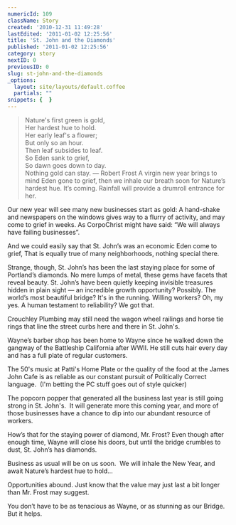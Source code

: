 ```yaml
---
numericId: 109
className: Story
created: '2010-12-31 11:49:28'
lastEdited: '2011-01-02 12:25:56'
title: 'St. John and the Diamonds'
published: '2011-01-02 12:25:56'
category: story
nextID: 0
previousID: 0
slug: st-john-and-the-diamonds
_options:
  layout: site/layouts/default.coffee
  partials: ""
snippets: {  }
---
```

>  Nature's first green is gold,&#8232;  
> Her hardest hue to hold.&#8232;  
> Her early leaf's a flower;&#8232;  
> But only so an hour.&#8232;  
> Then leaf subsides to leaf.&#8232;  
> So Eden sank to grief,  
> So dawn goes down to day.&#8232;  
> Nothing gold can stay. &mdash; Robert Frost A virgin new year brings to mind Eden gone to grief, then we inhale our breath soon for Nature&rsquo;s hardest hue. It&rsquo;s coming. Rainfall will provide a drumroll entrance for her.

Our new year will see many new businesses start as gold: A hand-shake and newspapers on the windows gives way to a flurry of activity, and may come to grief in weeks. As CorpoChrist might have said: &ldquo;We will always have failing businesses&rdquo;.  
  
And we could easily say that St. John&rsquo;s was an economic Eden come to grief, That is equally true of many neighborhoods, nothing special there.

Strange, though, St. John&rsquo;s has been the last staying place for some of Portland&rsquo;s diamonds. No mere lumps of metal, these gems have facets that reveal beauty. St. John&rsquo;s have been quietly keeping invisible treasures hidden in plain sight &mdash; an incredible growth opportunity? Possibly. The world&rsquo;s most beautiful bridge? It's in the running. Willing workers? Oh, my yes. A human testament to reliability? We got that.

Crouchley Plumbing may still need the wagon wheel railings and horse tie rings that line the street curbs here and there in St. John's.

Wayne&rsquo;s barber shop has been home to Wayne since he walked down the gangway of the Battleship California after WWII. He still cuts hair every day and has a full plate of regular customers.

The 50's music at Patti's Home Plate or&nbsp;the quality of the food at the James John Cafe is as reliable as our constant pursuit of Politically Correct language. &nbsp;(I'm betting the PC stuff goes out of style quicker)

The popcorn popper that generated all the business last year is still going strong in St. John's. &nbsp;It will generate more this coming year, and more of those businesses have a chance to dip into our abundant resource of workers.

How&rsquo;s that for the staying power of diamond, Mr. Frost? Even though after enough time, Wayne will close his doors, but until the bridge crumbles to dust, St. John&rsquo;s has diamonds.

Business as usual will be on us soon. &nbsp;We will inhale the New Year, and await Nature&rsquo;s hardest hue to hold...

Opportunities abound. Just know that the value may just last a bit longer than Mr. Frost may suggest.

You don&rsquo;t have to be as tenacious as Wayne, or as stunning as our Bridge. But it helps.&nbsp;&nbsp;

